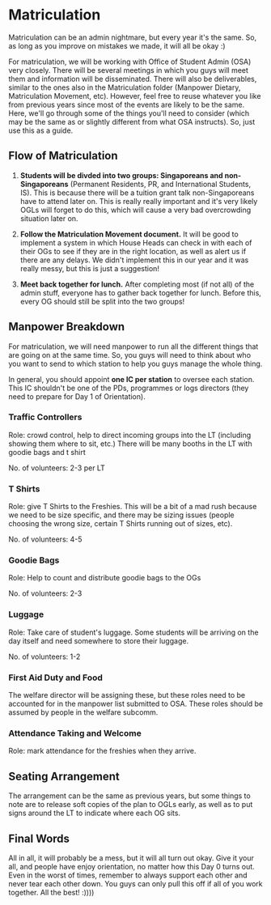# Matriculation

Matriculation can be an admin nightmare, but every year it's the same. So, as long as you improve on mistakes we made, it will all be okay :)

For matriculation, we will be working with Office of Student Admin (OSA) very closely. There will be several meetings in which you guys will meet them and information will be disseminated. There will also be deliverables, similar to the ones also in the Matriculation folder (Manpower Dietary, Matriculation Movement, etc). However, feel free to reuse whatever you like from previous years since most of the events are likely to be the same. Here, we'll go through some of the things you'll need to consider (which may be the same as or slightly different from what OSA instructs). So, just use this as a guide. 

## Flow of Matriculation
1. **Students will be divded into two groups: Singaporeans and non-Singaporeans** (Permanent Residents, PR, and International Students, IS). This is because there will be a tuition grant talk non-Singaporeans have to attend later on. This is really really important and it's very likely OGLs will forget to do this, which will cause a very bad overcrowding situation later on. 

2. **Follow the Matriculation Movement document.** It will be good to implement a system in which House Heads can check in with each of their OGs to see if they are in the right location, as well as alert us if there are any delays. We didn't implement this in our year and it was really messy, but this is just a suggestion!

3. **Meet back together for lunch.** After completing most (if not all) of the admin stuff, everyone has to gather back together for lunch. Before this, every OG should still be split into the two groups!

## Manpower Breakdown

For matriculation, we will need manpower to run all the different things that are going on at the same time. So, you guys will need to think about who you want to send to which station to help you guys manage the whole thing. 

In general, you should appoint **one IC per station** to oversee each station. This IC shouldn't be one of the PDs, programmes or logs directors (they need to prepare for Day 1 of Orientation). 

### Traffic Controllers

Role: crowd control, help to direct incoming groups into the LT (including showing them where to sit, etc.) There will be many booths in the LT with goodie bags and t shirt 

No. of volunteers: 2-3 per LT

### T Shirts

Role: give T Shirts to the Freshies. This will be a bit of a mad rush because we need to be size specific, and there may be sizing issues (people choosing the wrong size, certain T Shirts running out of sizes, etc). 

No. of volunteers: 4-5

### Goodie Bags

Role: Help to count and distribute goodie bags to the OGs

No. of volunteers: 2-3

### Luggage

Role: Take care of student's luggage. Some students will be arriving on the day itself and need somewhere to store their luggage.

No. of volunteers: 1-2 

### First Aid Duty and Food

The welfare director will be assigning these, but these roles need to be accounted for in the manpower list submitted to OSA. These roles should be assumed by people in the welfare subcomm. 

### Attendance Taking and Welcome

Role: mark attendance for the freshies when they arrive. 

## Seating Arrangement

The arrangement can be the same as previous years, but some things to note are to release soft copies of the plan to OGLs early, as well as to put signs around the LT to indicate where each OG sits. 

## Final Words

All in all, it will probably be a mess, but it will all turn out okay. Give it your all, and people have enjoy orientation, no matter how this Day 0 turns out. Even in the worst of times, remember to always support each other and never tear each other down. You guys can only pull this off if all of you work together. All the best! :))))
